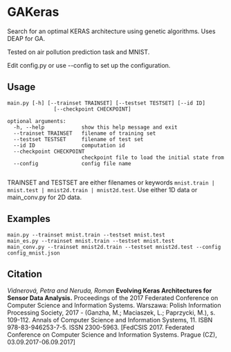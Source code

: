 # GAKeras

Search for an optimal KERAS architecture using genetic algorithms. Uses DEAP for GA.

Tested on air pollution prediction task and MNIST. 

Edit config.py or use --config to set up the configuration. 


## Usage

```
main.py [-h] [--trainset TRAINSET] [--testset TESTSET] [--id ID]
               [--checkpoint CHECKPOINT]

optional arguments:
  -h, --help            show this help message and exit
  --trainset TRAINSET   filename of training set 
  --testset TESTSET     filename of test set
  --id ID               computation id
  --checkpoint CHECKPOINT
                        checkpoint file to load the initial state from
  --config              config file name
			
```
TRAINSET and TESTSET are either filenames or keywords ```mnist.train | mnist.test | mnist2d.train | mnist2d.test```.
Use either 1D data or main_conv.py for 2D data. 


## Examples

```
main.py --trainset mnist.train --testset mnist.test
main_es.py --trainset mnist.train --testset mnist.test 
main_conv.py --trainset mnist2d.train --testset mnist2d.test --config config_mnist.json
```

## Citation

*Vidnerová, Petra and Neruda, Roman*
**Evolving Keras Architectures for Sensor Data Analysis.** Proceedings of the 2017 Federated Conference
on Computer Science and Information Systems. Warszawa: Polish Information Processing Society, 2017 -
(Ganzha, M.; Maciaszek, L.; Paprzycki, M.), s. 109-112.
Annals of Computer Science and Information Systems, 11. ISBN 978-83-946253-7-5. ISSN 2300-5963.
[FedCSIS 2017. Federated Conference on Computer Science and Information Systems. Prague (CZ),
03.09.2017-06.09.2017] 
